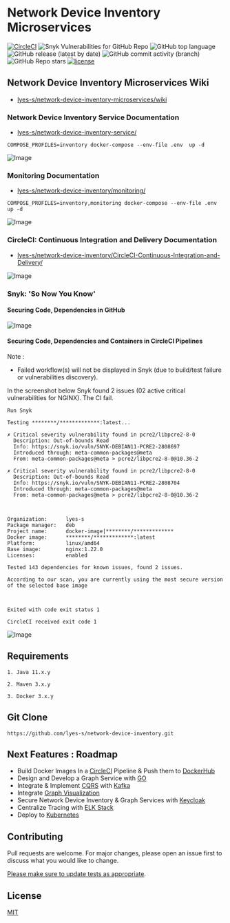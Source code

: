 # Network Device Inventory Microservices
[![CircleCI](https://circleci.com/gh/lyes-s/network-device-inventory/tree/master.svg?style=shield)](https://circleci.com/gh/lyes-s/network-device-inventory/tree/master)
![Snyk Vulnerabilities for GitHub Repo](https://img.shields.io/snyk/vulnerabilities/github/lyes-s/network-device-inventory)
![GitHub top language](https://img.shields.io/github/languages/top/lyes-s/network-device-inventory)
![GitHub release (latest by date)](https://img.shields.io/github/v/release/lyes-s/network-device-inventory)
![GitHub commit activity (branch)](https://img.shields.io/github/commit-activity/y/lyes-s/network-device-inventory/master)
![GitHub Repo stars](https://img.shields.io/github/stars/lyes-s/network-device-inventory?style=social)
[![license](https://img.shields.io/badge/License-MIT-yellow.svg)](https://github.com/lyes-s/network-device-inventory/blob/master/LICENSE.md)


## Network Device Inventory Microservices Wiki

* [lyes-s/network-device-inventory-microservices/wiki](https://github.com/lyes-s/network-device-inventory/wiki)


### Network Device Inventory Service Documentation

* [lyes-s/network-device-inventory-service/](https://github.com/lyes-s/network-device-inventory/tree/master/network-device-inventory-service)

```
COMPOSE_PROFILES=inventory docker-compose --env-file .env  up -d
```

![Image](https://raw.githubusercontent.com/wiki/lyes-s/network-device-inventory/images/inventory-restful-web-service.PNG)

### Monitoring Documentation

* [lyes-s/network-device-inventory/monitoring/](https://github.com/lyes-s/network-device-inventory/wiki/Monitoring)

```
COMPOSE_PROFILES=inventory,monitoring docker-compose --env-file .env  up -d
```

![Image](https://raw.githubusercontent.com/wiki/lyes-s/network-device-inventory/images/monitoring-system-design-v2.PNG)

### CircleCI: Continuous Integration and Delivery Documentation

* [lyes-s/network-device-inventory/CircleCI-Continuous-Integration-and-Delivery/](https://github.com/lyes-s/network-device-inventory/wiki/CircleCI-Continuous-Integration-and-Delivery)

![Image](https://raw.githubusercontent.com/wiki/lyes-s/network-device-inventory/images/release-workflow.PNG)


### Snyk: 'So Now You Know'

#### Securing Code, Dependencies in GitHub

![Image](https://raw.githubusercontent.com/wiki/lyes-s/network-device-inventory/images/GithubScan.PNG)

#### Securing Code, Dependencies and Containers in CircleCI Pipelines

Note : 

* Failed workflow(s) will not be displayed in Snyk (due to build/test failure or vulnerabilities discovery). 

In the screenshot below Snyk found 2 issues (02 active critical vulnerabilities for NGINX). The CI fail.  

```
Run Snyk

Testing ********/*************:latest...

✗ Critical severity vulnerability found in pcre2/libpcre2-8-0
  Description: Out-of-bounds Read
  Info: https://snyk.io/vuln/SNYK-DEBIAN11-PCRE2-2808697
  Introduced through: meta-common-packages@meta
  From: meta-common-packages@meta > pcre2/libpcre2-8-0@10.36-2

✗ Critical severity vulnerability found in pcre2/libpcre2-8-0
  Description: Out-of-bounds Read
  Info: https://snyk.io/vuln/SNYK-DEBIAN11-PCRE2-2808704
  Introduced through: meta-common-packages@meta
  From: meta-common-packages@meta > pcre2/libpcre2-8-0@10.36-2



Organization:      lyes-s
Package manager:   deb
Project name:      docker-image|********/*************
Docker image:      ********/*************:latest
Platform:          linux/amd64
Base image:        nginx:1.22.0
Licenses:          enabled

Tested 143 dependencies for known issues, found 2 issues.

According to our scan, you are currently using the most secure version of the selected base image



Exited with code exit status 1

CircleCI received exit code 1
```

![Image](https://raw.githubusercontent.com/wiki/lyes-s/network-device-inventory/images/CircleCiBuild.PNG)


## Requirements
```
1. Java 11.x.y

2. Maven 3.x.y

3. Docker 3.x.y
```

## Git Clone
```
https://github.com/lyes-s/network-device-inventory.git
```

## Next Features : Roadmap

* Build Docker Images In a [CircleCI](https://circleci.com/) Pipeline & Push them to [DockerHub](https://hub.docker.com/)
* Design and Develop a Graph Service with [GO](https://go.dev/)
* Integrate & Implement [CQRS](https://www.confluent.io/blog/event-sourcing-cqrs-stream-processing-apache-kafka-whats-connection/) with [Kafka](https://kafka.apache.org/)
* Integrate [Graph Visualization](https://github.com/lyes-s/graph-visualization)
* Secure Network Device Inventory & Graph Services with [Keycloak](https://www.keycloak.org/)
* Centralize Tracing with [ELK Stack](https://www.elastic.co/elastic-stack/)
* Deploy to [Kubernetes](https://kubernetes.io/)

## Contributing

Pull requests are welcome. For major changes, please open an issue first to discuss what you would like to change.

[Please make sure to update tests as appropriate](https://github.com/lyes-s/network-device-inventory/wiki/Application-Test-Suite-with-JUnit-5-&-Mockito-%F0%9F%8D%B8).

## License

[MIT](https://github.com/lyes-s/network-device-inventory/blob/master/LICENSE.md)
